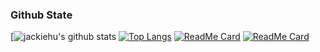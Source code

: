 ### Github State
[![jackiehu's github stats](https://github-readme-stats.vercel.app/api?username=jackiehu&show_icons=true&theme=radical&locale=cn&layout=compact)
[![Top Langs](https://github-readme-stats.vercel.app/api/top-langs/?username=jackiehu&layout=compact&show_icons=true&theme=radical&locale=cn&layout=compact)](https://github.com/jackiehu)
[![ReadMe Card](https://github-readme-stats.vercel.app/api/pin/?username=jackiehu&repo=SwiftBrick&theme=radical&locale=cn&layout=compact)](https://github.com/jackiehu/SwiftBrick)
[![ReadMe Card](https://github-readme-stats.vercel.app/api/pin/?username=jackiehu&repo=SwiftMediator&theme=radical&locale=cn&layout=compact)](https://github.com/jackiehu/SwiftMediator)
